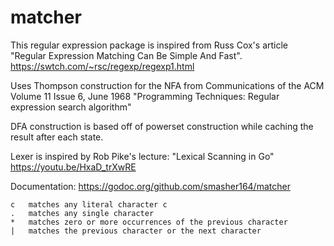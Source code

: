 # matcher
This regular expression package is inspired from Russ Cox's
article "Regular Expression Matching Can Be Simple And Fast".
https://swtch.com/~rsc/regexp/regexp1.html

Uses Thompson construction for the NFA from
Communications of the ACM
Volume 11 Issue 6, June 1968
"Programming Techniques: Regular expression search algorithm"

DFA construction is based off of powerset construction while
caching the result after each state.

Lexer is inspired by Rob Pike's lecture: "Lexical Scanning in Go"
https://youtu.be/HxaD_trXwRE

Documentation: https://godoc.org/github.com/smasher164/matcher
```
c	matches any literal character c
.	matches any single character
*	matches zero or more occurrences of the previous character
|	matches the previous character or the next character
```